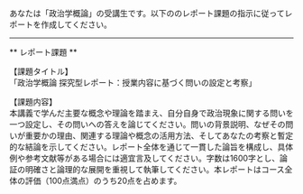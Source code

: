 あなたは「政治学概論」の受講生です。以下ののレポート課題の指示に従ってレポートを作成してください。

---------------------------------------
** レポート課題 **

【課題タイトル】  
「政治学概論 探究型レポート：授業内容に基づく問いの設定と考察」

【課題内容】  
本講義で学んだ主要な概念や理論を踏まえ、自分自身で政治現象に関する問いを一つ設定し、その問いへの答えを論じてください。問いの背景説明、なぜその問いが重要かの理由、関連する理論や概念の活用方法、そしてあなたの考察と暫定的な結論を示してください。レポート全体を通じて一貫した論旨を構成し、具体例や参考文献等がある場合には適宜言及してください。字数は1600字とし、論証の明確さと論理的な展開を重視して執筆してください。本レポートはコース全体の評価（100点満点）のうち20点を占めます。